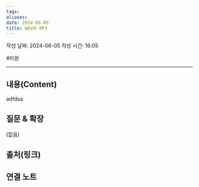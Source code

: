 ```yaml
---
tags: 
aliases: 
date: 2024-06-05
title: WAV와 MP3
---
```

작성 날짜: 2024-06-05
작성 시간: 16:05

#미완

----
## 내용(Content)


adfdsa
## 질문 & 확장

(없음)

## 출처(링크)


## 연결 노트
